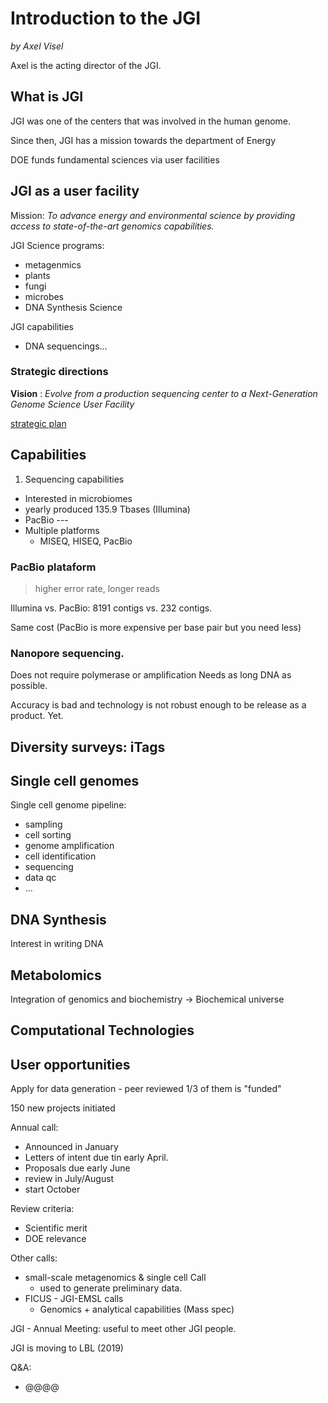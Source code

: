 # Introduction to the JGI
*by Axel Visel*

Axel is the acting director of the JGI.

## What is JGI

JGI was one of the centers that was involved in the human genome.

Since then, JGI has a mission towards the department of Energy

DOE funds fundamental sciences via user facilities

## JGI as a user facility

Mission: *To advance energy and environmental science by providing access to state-of-the-art genomics capabilities.*


JGI Science programs:
  - metagenmics
  - plants
  - fungi
  - microbes
  - DNA Synthesis Science

JGI capabilities
  - DNA sequencings...


### Strategic directions

**Vision** : *Evolve from a production sequencing center to a Next-Generation Genome Science User Facility*

[strategic plan](jgi.doe.gov])

## Capabilities

1. Sequencing capabilities
  - Interested in microbiomes
  - yearly produced 135.9 Tbases (Illumina)
  - PacBio ---
  - Multiple platforms
    - MISEQ, HISEQ, PacBio

### PacBio plataform

> higher error rate,  longer reads


Illumina vs. PacBio: 8191 contigs vs. 232 contigs.

Same cost (PacBio is more expensive per base pair but you need less)

### Nanopore sequencing.

Does not require polymerase or amplification
Needs as long DNA as possible.

Accuracy is bad and technology is not robust enough to be release as a product. Yet.

## Diversity surveys: iTags

## Single cell genomes

Single cell genome pipeline:
- sampling
- cell sorting
- genome amplification
- cell identification
- sequencing
- data qc
- ...

## DNA Synthesis

Interest in writing DNA

## Metabolomics

Integration of genomics and biochemistry
-> Biochemical universe

## Computational Technologies

## User opportunities

Apply for data generation - peer reviewed
1/3 of them is "funded"

150 new projects initiated

Annual call:
- Announced in January
- Letters of intent due tin early April.
- Proposals due early June
- review in July/August
- start October

Review criteria:
- Scientific merit
- DOE relevance

Other calls:
- small-scale metagenomics & single cell Call
  - used to generate preliminary data.
- FICUS - JGI-EMSL calls
  - Genomics + analytical capabilities (Mass spec)

JGI - Annual Meeting: useful to meet other JGI people.

JGI is moving to LBL (2019)

Q&A:
- @@@@
